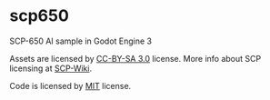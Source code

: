 # scp650

SCP-650 AI sample in Godot Engine 3

Assets are licensed by [CC-BY-SA 3.0](/LICENSE.CCBYSA3) license. More info about SCP licensing at [SCP-Wiki](https://scp-wiki.wikidot.com/licensing-guide).

Code is licensed by [MIT](/LICENSE.MIT) license.